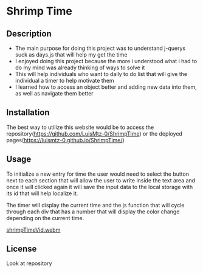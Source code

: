 # Shrimp Time

## Description

- The main purpose for doing this project was to understand j-querys suck as days.js that will help my get the time
- I enjoyed doing this project because the more i understood what i had to do my mind was already thinking of ways to solve it
- This will help individuals who want to daily to do list that will give the individual a timer to help motivate them
- I learned how to access an object better and adding new data into them, as well as navigate them better 

## Installation

The best way to utilize this website would be to access the repository(https://github.com/LuisMtz-0/ShrimpTime) or the deployed pages(https://luismtz-0.github.io/ShrimpTime/) 

## Usage 

To initialize a new entry for time the user would need to select the button next to each section that will allow the user to write inside the text area and once it will clicked again it will save the input data to the local storage with its id that will help localize it.

The timer will display the current time and the js function that will cycle through each div that has a number that will display the color change depending on the current time. 

[shrimpTimeVid.webm](https://user-images.githubusercontent.com/118570822/233745998-640da17c-898d-4125-a6ad-1c52342c35a8.webm)


## License
 
Look at repository
